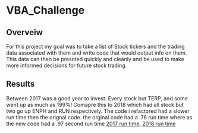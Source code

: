 # VBA_Challenge
## Overveiw
For this project my goal was to take a list of Stock tickers and the trading data associated with them and write code that would output info on them. This data can then be presnted quickly and cleanly and be used to make more informed decisions for future stock trading.

## Results
Between 2017 was a good year to invest. Every stock but TERP, and some went up as much as 199%! Comapre this to 2018 which had all stock but two go up ENPH and RUN respectively. The code i refactored had a slower run time then the orignal code. the orginal code had a .76 run time where as the new code had a .97 second run time
[2017 run time](https://github.com/Louis-E-Martin/VBA_Challenge/blob/main/VBA_Challenge_2017.PNG), [2018 run time](https://github.com/Louis-E-Martin/VBA_Challenge/blob/main/VBA_Challenge_2018.PNG)
